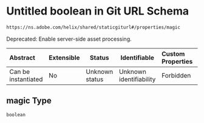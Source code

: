 # Untitled boolean in Git URL Schema

```txt
https://ns.adobe.com/helix/shared/staticgiturl#/properties/magic
```

Deprecated: Enable server-side asset processing.


| Abstract            | Extensible | Status         | Identifiable            | Custom Properties | Additional Properties | Access Restrictions | Defined In                                                                    |
| :------------------ | ---------- | -------------- | ----------------------- | :---------------- | --------------------- | ------------------- | ----------------------------------------------------------------------------- |
| Can be instantiated | No         | Unknown status | Unknown identifiability | Forbidden         | Allowed               | none                | [staticgiturl.schema.json\*](staticgiturl.schema.json "open original schema") |

## magic Type

`boolean`
